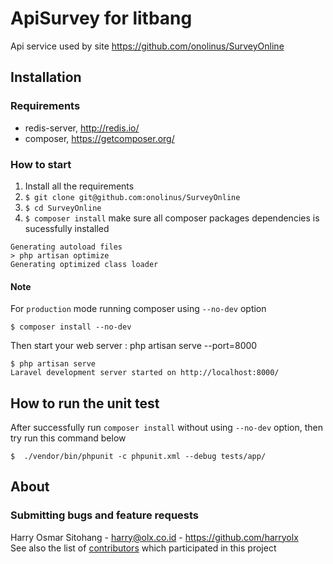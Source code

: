 # ApiSurvey for litbang

Api service used by site <https://github.com/onolinus/SurveyOnline>

## Installation

### Requirements
- redis-server, <http://redis.io/>
- composer, <https://getcomposer.org/>

### How to start
1. Install all the requirements
2. `$ git clone git@github.com:onolinus/SurveyOnline`
3. `$ cd SurveyOnline`
4. `$ composer install`
make sure all composer packages dependencies is sucessfully installed
```
Generating autoload files
> php artisan optimize
Generating optimized class loader
```
#### Note
For `production` mode running composer using `--no-dev` option
```
$ composer install --no-dev
```
Then start your web server : php artisan serve --port=8000
```
$ php artisan serve
Laravel development server started on http://localhost:8000/
```

## How to run the unit test
After successfully run `composer install` without using `--no-dev` option, then try run this command below
```
$  ./vendor/bin/phpunit -c phpunit.xml --debug tests/app/
```

## About

### Submitting bugs and feature requests
Harry Osmar Sitohang - <harry@olx.co.id> - <https://github.com/harryolx><br />
See also the list of [contributors](https://github.com/olxindonesia/oneweb/contributors) which participated in this project